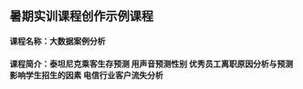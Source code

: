 ## 暑期实训课程创作示例课程
 
#### 课程名称：大数据案例分析
#### 课程简介：泰坦尼克乘客生存预测 用声音预测性别 优秀员工离职原因分析与预测 影响学生招生的因素 电信行业客户流失分析
